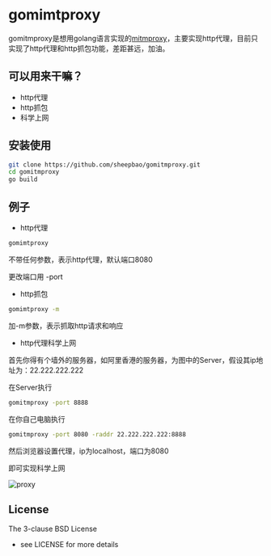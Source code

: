 # gomimtproxy

gomitmproxy是想用golang语言实现的[mitmproxy](https://mitmproxy.org/)，主要实现http代理，目前只实现了http代理和http抓包功能，差距甚远，加油。

## 可以用来干嘛？

* http代理
* http抓包
* 科学上网

## 安装使用


```bash
git clone https://github.com/sheepbao/gomitmproxy.git
cd gomitmproxy 
go build 
```


## 例子

* http代理

```bash
gomimtproxy 
```
不带任何参数，表示http代理，默认端口8080

更改端口用 -port 

* http抓包

```bash
gomimtproxy -m 
```

加-m参数，表示抓取http请求和响应

* http代理科学上网

首先你得有个墙外的服务器，如阿里香港的服务器，为图中的Server，假设其ip地址为：22.222.222.222

在Server执行

```bash
gomitmproxy -port 8888
```

在你自己电脑执行

```bash
gomitmproxy -port 8080 -raddr 22.222.222.222:8888
```

然后浏览器设置代理，ip为localhost，端口为8080

即可实现科学上网

![proxy](https://raw.githubusercontent.com/sheepbao/gomitmproxy/master/proxy.png) 


## License

The 3-clause BSD License  
- see LICENSE for more details
